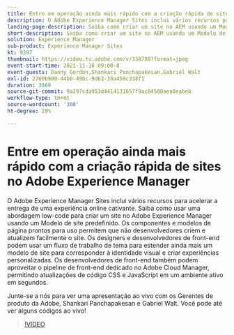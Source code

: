 ```yaml
---
title: Entre em operação ainda mais rápido com a criação rápida de sites no Adobe Experience Manager
description: O Adobe Experience Manager Sites inclui vários recursos para acelerar a entrega de uma experiência online cativante. Saiba como usar uma abordagem low-code para criar um site no Adobe Experience Manager usando um Modelo de site predefinido. Os componentes e modelos de página prontos para uso permitem que não desenvolvedores criem e atualizem facilmente o site. Os designers e desenvolvedores de front-end podem usar um fluxo de trabalho de tema para estender ainda mais um modelo de site para corresponder à identidade visual e criar experiências personalizadas. Os desenvolvedores de front-end também podem aproveitar o pipeline de front-end dedicado no Adobe Cloud Manager, permitindo atualizações de código CSS e JavaScript em um ambiente ativo em segundos.
landing-page-description: Saiba como criar um site no AEM usando um Modelo de site predefinido, permitindo que não desenvolvedores criem e atualizem facilmente o site.
short-description: Saiba como criar um site no AEM usando um Modelo de site predefinido, permitindo que não desenvolvedores criem e atualizem facilmente o site.
solution: Experience Manager
sub-product: Experience Manager Sites
kt: 9397
thumbnail: https://video.tv.adobe.com/v/338798?format=jpeg
event-start-time: 2021-11-18 09:00-8
event-guests: Danny Gordon,Shankari Panchapakesan,Gabriel Walt
exl-id: 2760b900-44b0-49bc-9d63-39a459c338f1
duration: 3869
source-git-commit: 9a297cda953d4414131657f9ac84580aea0eabeb
workflow-type: tm+mt
source-wordcount: '308'
ht-degree: 29%

---
```


# Entre em operação ainda mais rápido com a criação rápida de sites no Adobe Experience Manager

O Adobe Experience Manager Sites inclui vários recursos para acelerar a entrega de uma experiência online cativante. Saiba como usar uma abordagem low-code para criar um site no Adobe Experience Manager usando um Modelo de site predefinido. Os componentes e modelos de página prontos para uso permitem que não desenvolvedores criem e atualizem facilmente o site. Os designers e desenvolvedores de front-end podem usar um fluxo de trabalho de tema para estender ainda mais um modelo de site para corresponder à identidade visual e criar experiências personalizadas. Os desenvolvedores de front-end também podem aproveitar o pipeline de front-end dedicado no Adobe Cloud Manager, permitindo atualizações de código CSS e JavaScript em um ambiente ativo em segundos.

Junte-se a nós para ver uma apresentação ao vivo com os Gerentes de produto da Adobe, Shankari Panchapakesan e Gabriel Walt. Você pode até ver alguns códigos ao vivo!

>[!VIDEO](https://video.tv.adobe.com/v/338798/?quality=12&learn=on)
